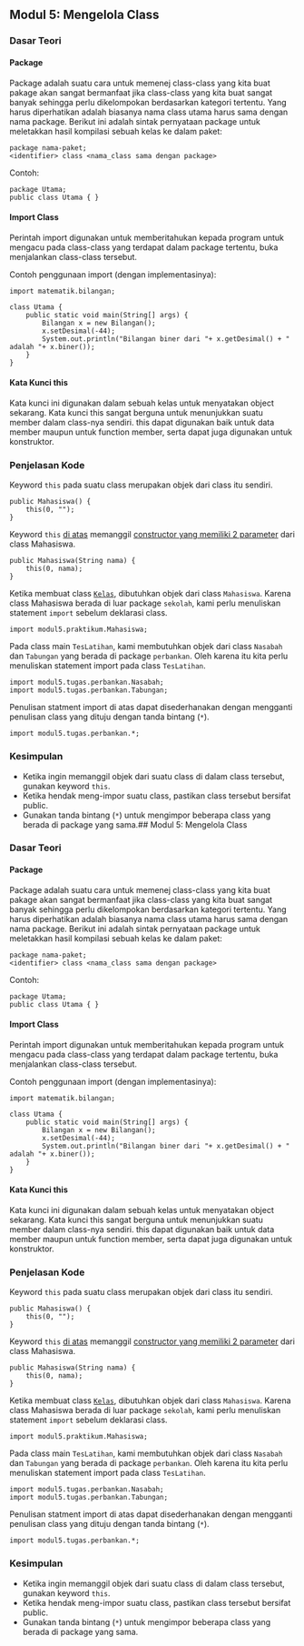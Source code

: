 ## Modul 5: Mengelola Class

### Dasar Teori
#### Package
Package adalah suatu cara untuk memenej class-class yang kita buat pakage akan sangat bermanfaat jika class-class yang kita buat sangat banyak sehingga perlu dikelompokan berdasarkan kategori tertentu. Yang harus diperhatikan adalah biasanya nama class utama harus sama dengan nama package. Berikut ini adalah sintak pernyataan package untuk meletakkan hasil kompilasi sebuah kelas ke dalam paket:
```
package nama-paket;  
<identifier> class <nama_class sama dengan package> 
```

Contoh: 
```
package Utama;  
public class Utama { }
```

#### Import Class
Perintah import digunakan untuk memberitahukan kepada program untuk mengacu pada class-class yang terdapat dalam package tertentu, buka menjalankan class-class tersebut.

Contoh penggunaan import (dengan implementasinya):
```
import matematik.bilangan; 

class Utama {
	public static void main(String[] args) { 
		Bilangan x = new Bilangan(); 
		x.setDesimal(-44); 
		System.out.println("Bilangan biner dari "+ x.getDesimal() + " adalah "+ x.biner()); 
	}
}
```

#### Kata Kunci this
Kata kunci ini digunakan dalam sebuah kelas untuk menyatakan object sekarang. Kata kunci this sangat berguna untuk menunjukkan suatu member dalam class-nya sendiri. this dapat digunakan baik untuk data member maupun untuk function member, serta dapat juga digunakan untuk konstruktor. 

### Penjelasan Kode
Keyword `this` pada suatu class merupakan objek dari class itu sendiri. 
```
public Mahasiswa() {
	this(0, "");
}
```

Keyword `this` [di atas](https://github.com/muhammadnazaralwi/20104038-MuhammadNazarAlwi-PraktikumPBO-SEB/blob/8a8646c2d3c1d3fae1892dacc230df77840ac79d/PraktikumPemrogramanBerorientasiObjek/src/main/java/modul5/praktikum/Mahasiswa.java#L8) memanggil [constructor yang memiliki 2 parameter](https://github.com/muhammadnazaralwi/20104038-MuhammadNazarAlwi-PraktikumPBO-SEB/blob/8a8646c2d3c1d3fae1892dacc230df77840ac79d/PraktikumPemrogramanBerorientasiObjek/src/main/java/modul5/praktikum/Mahasiswa.java#L11-L13) dari class Mahasiswa.
```
public Mahasiswa(String nama) {
    this(0, nama);
}
```

Ketika membuat class [`Kelas`](https://github.com/muhammadnazaralwi/20104038-MuhammadNazarAlwi-PraktikumPBO-SEB/blob/modul5/PraktikumPemrogramanBerorientasiObjek/src/main/java/modul5/praktikum/sekolah/Kelas.java#L3), dibutuhkan objek dari class `Mahasiswa`. Karena class Mahasiswa berada di luar package `sekolah`, kami perlu menuliskan statement `import` sebelum deklarasi class.
```
import modul5.praktikum.Mahasiswa;
```

Pada class main `TesLatihan`, kami membutuhkan objek dari class `Nasabah` dan `Tabungan` yang berada di package `perbankan`. Oleh karena itu kita perlu menuliskan statement import pada class `TesLatihan`.
```
import modul5.tugas.perbankan.Nasabah;
import modul5.tugas.perbankan.Tabungan;
```

Penulisan statment import di atas dapat disederhanakan dengan mengganti penulisan class yang dituju dengan tanda bintang (`*`).

```
import modul5.tugas.perbankan.*;
```

### Kesimpulan
* Ketika ingin memanggil objek dari suatu class di dalam class tersebut, gunakan keyword `this`.
* Ketika hendak meng-impor suatu class, pastikan class tersebut bersifat public.
* Gunakan tanda bintang (`*`) untuk mengimpor beberapa class yang berada di package yang sama.## Modul 5: Mengelola Class

### Dasar Teori
#### Package
Package adalah suatu cara untuk memenej class-class yang kita buat pakage akan sangat bermanfaat jika class-class yang kita buat sangat banyak sehingga perlu dikelompokan berdasarkan kategori tertentu. Yang harus diperhatikan adalah biasanya nama class utama harus sama dengan nama package. Berikut ini adalah sintak pernyataan package untuk meletakkan hasil kompilasi sebuah kelas ke dalam paket:
```
package nama-paket;  
<identifier> class <nama_class sama dengan package> 
```

Contoh: 
```
package Utama;  
public class Utama { }
```

#### Import Class
Perintah import digunakan untuk memberitahukan kepada program untuk mengacu pada class-class yang terdapat dalam package tertentu, buka menjalankan class-class tersebut.

Contoh penggunaan import (dengan implementasinya):
```
import matematik.bilangan; 

class Utama {
	public static void main(String[] args) { 
		Bilangan x = new Bilangan(); 
		x.setDesimal(-44); 
		System.out.println("Bilangan biner dari "+ x.getDesimal() + " adalah "+ x.biner()); 
	}
}
```

#### Kata Kunci this
Kata kunci ini digunakan dalam sebuah kelas untuk menyatakan object sekarang. Kata kunci this sangat berguna untuk menunjukkan suatu member dalam class-nya sendiri. this dapat digunakan baik untuk data member maupun untuk function member, serta dapat juga digunakan untuk konstruktor. 

### Penjelasan Kode
Keyword `this` pada suatu class merupakan objek dari class itu sendiri. 
```
public Mahasiswa() {
	this(0, "");
}
```

Keyword `this` [di atas](https://github.com/muhammadnazaralwi/20104038-MuhammadNazarAlwi-PraktikumPBO-SEB/blob/8a8646c2d3c1d3fae1892dacc230df77840ac79d/PraktikumPemrogramanBerorientasiObjek/src/main/java/modul5/praktikum/Mahasiswa.java#L8) memanggil [constructor yang memiliki 2 parameter](https://github.com/muhammadnazaralwi/20104038-MuhammadNazarAlwi-PraktikumPBO-SEB/blob/8a8646c2d3c1d3fae1892dacc230df77840ac79d/PraktikumPemrogramanBerorientasiObjek/src/main/java/modul5/praktikum/Mahasiswa.java#L11-L13) dari class Mahasiswa.
```
public Mahasiswa(String nama) {
    this(0, nama);
}
```

Ketika membuat class [`Kelas`](https://github.com/muhammadnazaralwi/20104038-MuhammadNazarAlwi-PraktikumPBO-SEB/blob/modul5/PraktikumPemrogramanBerorientasiObjek/src/main/java/modul5/praktikum/sekolah/Kelas.java#L3), dibutuhkan objek dari class `Mahasiswa`. Karena class Mahasiswa berada di luar package `sekolah`, kami perlu menuliskan statement `import` sebelum deklarasi class.
```
import modul5.praktikum.Mahasiswa;
```

Pada class main `TesLatihan`, kami membutuhkan objek dari class `Nasabah` dan `Tabungan` yang berada di package `perbankan`. Oleh karena itu kita perlu menuliskan statement import pada class `TesLatihan`.
```
import modul5.tugas.perbankan.Nasabah;
import modul5.tugas.perbankan.Tabungan;
```

Penulisan statment import di atas dapat disederhanakan dengan mengganti penulisan class yang dituju dengan tanda bintang (`*`).

```
import modul5.tugas.perbankan.*;
```

### Kesimpulan
* Ketika ingin memanggil objek dari suatu class di dalam class tersebut, gunakan keyword `this`.
* Ketika hendak meng-impor suatu class, pastikan class tersebut bersifat public.
* Gunakan tanda bintang (`*`) untuk mengimpor beberapa class yang berada di package yang sama.
